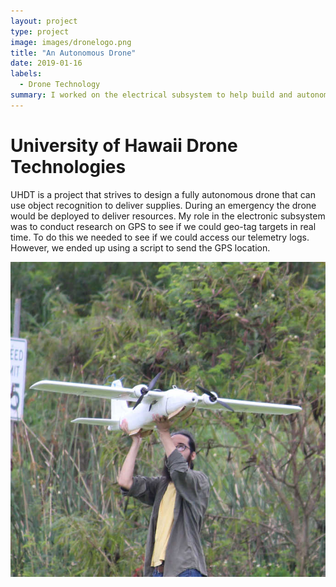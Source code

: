 ```yaml
---
layout: project
type: project
image: images/dronelogo.png
title: "An Autonomous Drone"
date: 2019-01-16
labels:
  - Drone Technology
summary: I worked on the electrical subsystem to help build and autonomous drone.
---
```


# University of Hawaii Drone Technologies
UHDT is a project that strives to design a fully autonomous drone that can use object recognition to deliver supplies. During an emergency the drone would be deployed to deliver resources. My role in the electronic subsystem was to conduct research on GPS to see if we could geo-tag targets in real time. To do this we needed to see if we could access our telemetry logs. However, we ended up using a script to send the GPS location. 

<img class="ui medium" src="../images/dronephoto.JPG">
